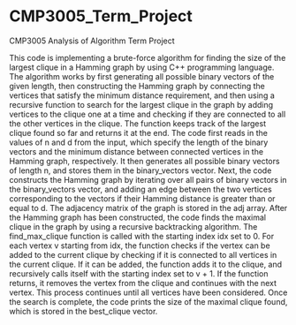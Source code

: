 # CMP3005_Term_Project
CMP3005 Analysis of Algorithm Term Project

This code is implementing a brute-force algorithm for finding the size of the largest clique in a Hamming graph by using C++ programming language.
The algorithm works by first generating all possible binary vectors of the given length, then constructing the Hamming graph by connecting the vertices that satisfy the minimum distance requirement, and then using a recursive function to search for the largest clique in the graph by adding vertices to the clique one at a time and checking if they are connected to all the other vertices in the clique. The function keeps track of the largest clique found so far and returns it at the end.
The code first reads in the values of n and d from the input, which specify the length of the binary vectors and the minimum distance between connected vertices in the Hamming graph, respectively. It then generates all possible binary vectors of length n, and stores them in the binary_vectors vector. Next, the code constructs the Hamming graph by iterating over all pairs of binary vectors in the binary_vectors vector, and adding an edge between the two vertices corresponding to the vectors if their Hamming distance is greater than or equal to d. The adjacency matrix of the graph is stored in the adj array. After the Hamming graph has been constructed, the code finds the maximal clique in the graph by using a recursive backtracking algorithm. The find_max_clique function is called with the starting index idx set to 0. For each vertex v starting from idx, the function checks if the vertex can be added to the current clique by checking if it is connected to all vertices in the current clique. If it can be added, the function adds it to the clique, and recursively calls itself with the starting index set to v + 1. If the function returns, it removes the vertex from the clique and continues with the next vertex. This process continues until all vertices have been considered. Once the search is complete, the code prints the size of the maximal clique found, which is stored in the best_clique vector.
